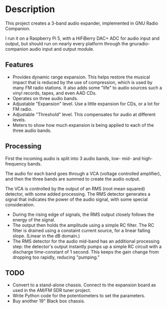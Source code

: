<h1>Description</h1>
<p>This project creates a 3-band audio expander, implemented in GNU Radio Companion.</p>
<p>I run it on a Raspberry Pi 5, with a HiFiBerry DAC+ ADC for audio input and output, but should run on nearly every platform through the gnuradio-companion audio input and output module.</p>
<h2>Features</h2>
<ul>
  <li>Provides dynamic range expansion. This helps restore the musical impact that is reduced by the use of compression, which is used by many FM radio stations. It also adds some "life" to audio sources such a vinyl records, tapes, and even AAD CDs.</li>
  <li>Operates on three audio bands.
  <li>Adjustable "Expansion" level. Use a little expansion for CDs, or a lot for FM radio.</li>
  <li>Adjustable "Threshold" level. This compensates for audio at different levels.</li>
  <li>Meters to show how much expansion is being applied to each of the three audio bands.</li>
</ul>
<h2>Processing</h2>
<p>First the incoming audio is split into 3 audio bands, low- mid- and high-frequency bands.</p>
<p>The audio for each band goes through a VCA (voltage controlled amplifier), and then the three bands are summed to create the audio output.</p>
<p>The VCA is controlled by the output of an RMS (root mean squared) detector, with some added processing. The RMS detector generates a signal that indicates the power of the audio signal, with some special consideration.
<ul>
  <li>During the rising edge of signals, the RMS output closely follows the energy of the signal.</li>
  <li>The output then holds the amplitude using a simple RC filter. The RC filter is drained using a constaint current source, for a linear falling slope. (Linear in the dB domain.)</li>
  <li>The RMS detector for the audio mid-band has an additional processing step: the detector's output instantly pumps up a simple RC circuit with a discharge time-constant of 1 second. This keeps the gain change from dropping too rapidly, reducing "pumping."</li>
</ul>
</p>
<h2>TODO</h2>
<ul>
  <li>Convert to a stand-alone chassis. Connect to the expansion board as used in the AM/FM SDR tuner project.</li>
  <li>Write Python code for the potentiometers to set the parameters.</li>
  <li>Buy another 19" Black box chassis.</li>
</ul>
